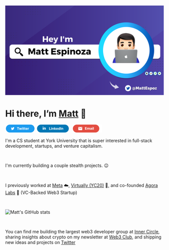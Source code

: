 <p><img src="/assets/MattEspozReadMe.png" alt="Matthew Espinoza">
<p align="center">

# Hi there, I’m [Matt](https://matthewespinoza.com/) 👋

<a href="https://twitter.com/mattespoz" title="Twitter"><img src="/assets/TwitterSM.svg"  height="25" aria-hidden="true"></a> <a href="https://www.linkedin.com/in/mattespoz/" title="LinkedIn"><img src="/assets/LinkedInSM.svg" height="25" aria-hidden="true" style="margin-right: 5px;"></a> <a href="mailto: matt@matthewespinoza.com" title="Email"><img src="/assets/GmailSM.svg" height="25" aria-hidden="true"></a>

I'm a CS student at York University that is super interested in full-stack development, startups, and venture capitalism. 

<br />
 
I'm currently building a couple stealth projects. 😉
  
<br />
  
I previously worked at [Meta](https://meta.com/) ☁️, [Virtually (YC20)](https://www.tryvirtually.com/) 💎, and co-founded [Agora Labs](https://www.agoralabs.xyz/) 🧩 (VC-Backed Web3 Startup) 

  <br />

![Matt's GitHub stats](https://github-readme-stats.vercel.app/api?username=mattespoz&count_private=true&theme=tokyonight)

<br />

You can find me building the largest web3 developer group at [Inner Circle](https://twitter.com/innercircletech), sharing insights about crypto on my newsletter at [Web3 Club](https://email.matthewespinoza.com/), and shipping new ideas and projects on [Twitter](https://twitter.com/mattespoz)
